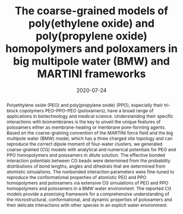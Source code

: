 ---
title: "The coarse-grained models of poly(ethylene oxide) and  poly(propylene oxide) homopolymers and poloxamers in big multipole water  (BMW) and MARTINI frameworks"
authors:
- Su-Min Ma
- Li Zhao
- Yong-Lei Wang
- You-Liang Zhu
- Zhong-Yuan Lu
date: "2020-07-24"
doi: "10.1039/D0CP01006E"
publication_types: ["期刊文章"]
publication: "Physical Chemistry Chemical Physics"
publication_short: "Phys. Chem. Chem. Phys."
abstract: "
<!--more-->
Polyethylene oxide (PEO) and poly(propylene oxide) (PPO),  especially their tri-block copolymers PEO–PPO–PEO (poloxamers), have a  broad range of applications in biotechnology and medical science.  Understanding their specific interactions with biomembranes is the key  to unveil the unique features of poloxamers either as membrane-healing  or membrane pore-forming agents. Based on the coarse-graining convention  of the MARTINI force field and the big multipole water (BMW) model,  which has a three charged site topology and can reproduce the correct  dipole moment of four-water clusters, we generated coarse-grained (CG)  models with analytical and numerical potentials for PEO and PPO  homopolymers and poloxamers in dilute solution. The effective bonded  interaction potentials between CG beads were determined from the  probability distributions of bond lengths, angles and dihedrals that are  determined from atomistic simulations. The nonbonded interaction  parameters were fine-tuned to reproduce the conformational properties of  atomistic PEO and PPO homopolymers and poloxamers via extensive CG  simulations of PEO and PPO homopolymers and poloxamers in a BMW water  environment. The reported CG models provide a promising framework for a  comprehensive understanding of the microstructural, conformational, and  dynamic properties of poloxamers and their delicate interactions with  other species in an explicit water environment."
url_pdf: "https://pubs.rsc.org/en/content/articlelanding/2020/cp/d0cp01006e"
---